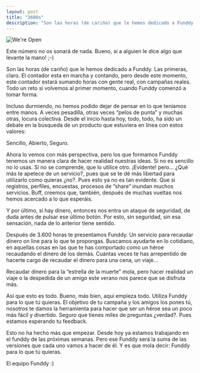 ```yaml
---
layout: post
title: "3600s"
description: "Son las horas (de cariño) que le hemos dedicado a Funddy. Las primeras, claro. El contador esta en marcha y contando, pero desde este momento, este contador estará sumando horas con gente real, con campañas reales. Todo un reto si volvemos al primer momento, cuando Funddy comenzó a tomar forma."
---
```


![We're Open](http://media.tumblr.com/512de35841fec35d49caf258998881d0/tumblr_inline_mjn6r8TQuP1qz4rgp.png)

Este número no os sonará de nada. Bueno, si a alguien le dice algo que levante la mano! ;-) 

Son las horas (de cariño) que le hemos dedicado a Funddy. Las primeras, claro. El contador esta en marcha y contando, pero desde este momento, este contador estará sumando horas con gente real, con campañas reales. Todo un reto si volvemos al primer momento, cuando Funddy comenzó a tomar forma.

Incluso durmiendo, no hemos podido dejar de pensar en lo que teníamos entre manos. A veces pesadilla, otras veces “pelos de punta” y muchas otras, locura colectiva. Desde el inicio hasta hoy, todo, todo, ha sido un debate en la búsqueda de un producto que estuviera en línea con estos valores: 

Sencillo, Abierto, Seguro. 

Ahora lo vemos con más perspectiva, pero los que formamos Funddy tenemos un manera clara de hacer realidad nuestras ideas. Si no es sencillo no lo usas. Si no se comprende, que lo utilice otro. ¡Evidente! pero… ¿Qué más te apetece de un servicio?, pues que se te dé más libertad para utilizarlo como quieras ¿no?. Pues esto ya no es tan evidente. Que si registros, perfiles, encuestas, procesos de “share” inundan muchos servicios. Buff, creemos que, también, después de muchas vueltas nos hemos acercado a lo que esperáis. 

Y por último, si hay dinero, entonces nos entra un ataque de seguridad, de duda antes de pulsar ese último botón. Por esto, sin seguridad, sin esa sensación, nada de lo anterior tiene sentido. 

Después de 3.600 horas te presentamos Funddy. Un servicio para recaudar dinero on line para lo que te propongas. Buscamos ayudarte en lo cotidiano, en aquellas cosas en las que te has comportado como un héroe recaudando el dinero de los demás. Cuántas veces te has arrepentido de hacerte cargo de recaudar el dinero para una cena, un viaje…

Recaudar dinero para la “estrella de la muerte” mola, pero hacer realidad un viaje o la despedida de un amigo este verano nos parece que se disfruta más. 

Así que esto es todo. Bueno, más bien, aquí empieza todo. Utiliza  Funddy para lo que tú quieras. El objetivo de tu campaña y los amigos los pones tú, nosotros te damos la herramienta para hacer que ser un héroe sea un poco más fácil y divertido. Seguro que tienes miles de preguntas ¿verdad?. Pues estamos esperando tu feedback. 

Esto no ha hecho más que empezar. Desde hoy ya estamos trabajando en el funddy de las próximas semanas. Pero ese Funddy será  la suma de las versiones que cada uno vamos a hacer de él. Y es que mola decir: Funddy para lo que tú quieras.

El equipo Funddy :)